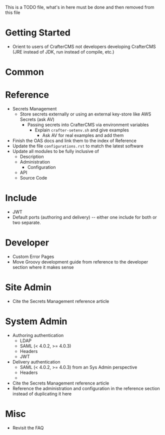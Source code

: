 This is a TODO file, what's in here must be done and then removed from this file

Getting Started
===============
- Orient to users of CrafterCMS not developers developing CrafterCMS (JRE instead of JDK, run instead of compile, etc.)

Common
======

Reference
=========
- Secrets Management
  - Store secrets externally or using an external key-store like AWS Secrets (ask AV)
    - Passing secrets into CrafterCMS via environment variables
      - Explain `crafter-setenv.sh` and give examples
        - Ask AV for real examples and add them
- Finish the OAS docs and link them to the index of Reference
- Update the file `configurations.rst` to match the latest software
- Update all modules to be fully inclusive of
  - Description
  - Administration
    - Configuration
  - API
  - Source Code

Include
=======
- JWT
- Default ports (authoring and delivery) -- either one include for both or two separate.

Developer
=========
- Custom Error Pages
- Move Groovy development guide from reference to the developer section where it makes sense

Site Admin
==========
- Cite the Secrets Management reference article

System Admin
============
- Authoring authentication
    - LDAP
    - SAML (< 4.0.2, >= 4.0.3)
    - Headers
    - JWT
- Delivery authentication
    - SAML (< 4.0.2, >= 4.0.3) from an Sys Admin perspective
    - Headers
    - 
- Cite the Secrets Management reference article
- Reference the administration and configuration in the reference section instead of duplicating it here

Misc
====
- Revisit the FAQ
